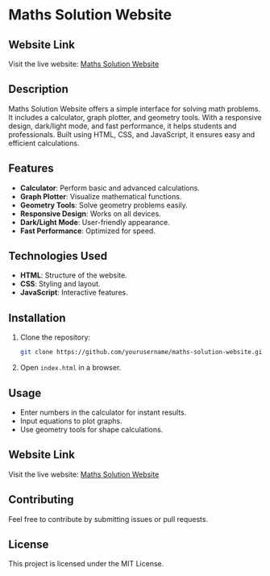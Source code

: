 # Maths Solution Website
## Website Link
Visit the live website: [Maths Solution Website](https://muhammad-danish-abbas.github.io/Maths_Solution_Website)

## Description
Maths Solution Website offers a simple interface for solving math problems. It includes a calculator, graph plotter, and geometry tools. With a responsive design, dark/light mode, and fast performance, it helps students and professionals. Built using HTML, CSS, and JavaScript, it ensures easy and efficient calculations.

## Features
- **Calculator**: Perform basic and advanced calculations.
- **Graph Plotter**: Visualize mathematical functions.
- **Geometry Tools**: Solve geometry problems easily.
- **Responsive Design**: Works on all devices.
- **Dark/Light Mode**: User-friendly appearance.
- **Fast Performance**: Optimized for speed.

## Technologies Used
- **HTML**: Structure of the website.
- **CSS**: Styling and layout.
- **JavaScript**: Interactive features.

## Installation
1. Clone the repository:
   ```bash
   git clone https://github.com/yourusername/maths-solution-website.git
   ```
2. Open `index.html` in a browser.

## Usage
- Enter numbers in the calculator for instant results.
- Input equations to plot graphs.
- Use geometry tools for shape calculations.

## Website Link
Visit the live website: [Maths Solution Website](https://muhammad-danish-abbas.github.io/Maths_Solution_Website)

## Contributing
Feel free to contribute by submitting issues or pull requests.

## License
This project is licensed under the MIT License.
